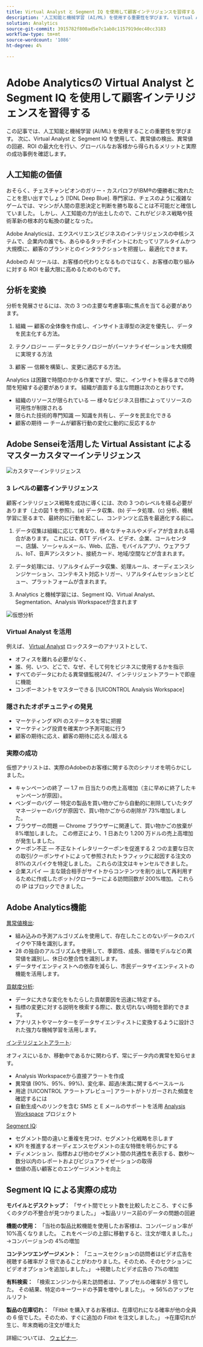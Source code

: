 ```yaml
---
title: Virtual Analyst と Segment IQ を使用して顧客インテリジェンスを習得する
description: '人工知能と機械学習 (AI/ML) を使用する重要性を学びます。 Virtual Analyst と Segment IQ を使用して異常値を検出し、異常値を回避し、ROI を最大化することにより、グローバルな顧客から実際の成功事例を確認し、実際の成功事例を学びます。 '
solution: Analytics
source-git-commit: 3915782f800ad5e7c1ab8c1157919dec40cc3183
workflow-type: tm+mt
source-wordcount: '1086'
ht-degree: 4%

---
```


# Adobe Analyticsの Virtual Analyst と Segment IQ を使用して顧客インテリジェンスを習得する

この記事では、人工知能と機械学習 (AI/ML) を使用することの重要性を学びます。 次に、Virtual Analyst と Segment IQ を使用して、異常値の検出、異常値の回避、ROI の最大化を行い、グローバルなお客様から得られるメリットと実際の成功事例を確認します。

## 人工知能の価値

おそらく、チェスチャンピオンのガリー・カスパロフがIBM®の優勝者に敗れたことを思い出すでしょう [!DNL Deep Blue]. 専門家は、チェスのように複雑なゲームでは、マシンが人間の意思決定と判断を勝ち取ることは不可能だと確信していました。 しかし、人工知能の力が出土したので、これがビジネス戦略や技術革新の根本的な転換の鍵となった。

Adobe Analyticsは、エクスペリエンスビジネスのインテリジェンスの中核システムで、企業内の誰でも、あらゆるタッチポイントにわたってリアルタイムかつ大規模に、顧客のブランドとのインタラクションを把握し、最適化できます。

Adobeの AI ツールは、お客様の代わりとなるものではなく、お客様の取り組みに対する ROI を最大限に高めるためのものです。

## 分析を変換

分析を発展させるには、次の 3 つの主要な考慮事項に焦点を当てる必要があります。

1. 組織 — 顧客の全体像を作成し、インサイト主導型の決定を優先し、データを民主化する方法。

1. テクノロジー — データとテクノロジーがパーソナライゼーションを大規模に実現する方法

1. 顧客 — 信頼を構築し、変更に適応する方法。

Analytics は困難で時間のかかる作業ですが、常に、インサイトを得るまでの時間を短縮する必要があります。 組織が直面する主な問題は次のとおりです。

* 組織のリソースが限られている — 様々なビジネス目標によってリソースの可用性が制限される
* 限られた技術的専門知識 — 知識を共有し、データを民主化できる
* 顧客の期待 — チームが顧客行動の変化に動的に反応するか

## Adobe Senseiを活用した Virtual Assistant によるマスターカスタマーインテリジェンス

![カスタマーインテリジェンス](assets/customer-intelligence.png)

### 3 レベルの顧客インテリジェンス

顧客インテリジェンス戦略を成功に導くには、次の 3 つのレベルを経る必要があります（上の図 1 を参照）。(a) データ収集、(b) データ処理、(c) 分析、機械学習に至るまで、最終的に行動を起こし、コンテンツと広告を最適化する前に。

1. データ収集は組織に応じて異なり、様々なチャネルやメディアが含まれる場合があります。 これには、OTT デバイス、ビデオ、企業、コールセンター、店舗、ソーシャルメール、Web、広告、モバイルアプリ、ウェアラブル、IoT、音声アシスタント、接続カード、地域/空間などが含まれます。

1. データ処理には、リアルタイムデータ収集、処理ルール、オーディエンスシンジケーション、コンテキスト対応トリガー、リアルタイムセッションとビュー、プラットフォームが含まれます。

1. Analytics と機械学習には、Segment IQ、Virtual Analyst、Segmentation、Analysis Workspaceが含まれます

![仮想分析](assets/virtual-analysis.png)

### Virtual Analyst を活用

例えば、 [Virtual Analyst](https://experienceleague.adobe.com/docs/analytics/analyze/analysis-workspace/virtual-analyst/overview.html?lang=en) ロックスターのアナリストとして、

* オフィスを離れる必要がなく、
* 誰、何、いつ、どこで、なぜ、そして何をビジネスに使用するかを指示
* すべてのデータにわたる異常値監視24/7、インテリジェントアラートで即座に機能
* コンポーネントをマスターできる [!UICONTROL Analysis Workspace]

### 隠されたオポチュニティの発見

* マーケティング KPI のステータスを常に把握
* マーケティング投資を確実かつ予測可能に行う
* 顧客の期待に応え、顧客の期待に応える/超える

### 実際の成功

仮想アナリストは、実際のAdobeのお客様に関する次のシナリオを明らかにしました。

* キャンペーンの終了 — 1.7 m 日当たりの売上高増加（主に早めに終了したキャンペーンが原因）。
* ベンダーのバグ — 特定の製品を買い物かごから自動的に削除していたタグマネージャーのバグが原因で、買い物かごからの削除が 73%増加しました。
* ブラウザーの問題 — Chrome ブラウザーに関連して、買い物かごの放棄が 8%増加しました。 この修正により、1 日あたり 1.200 万ドルの売上高増加が発生しました。
* クーポン不正 — 不正なトイレタリークーポンを促進する 2 つの主要な日次の取引/クーポンサイトによって参照されたトラフィックに起因する注文の 81%のスパイクを特定しました。 これらの注文はキャンセルできました。
* 企業スパイ — 主な競合相手がサイトからコンテンツを削り出して再利用するために作成したボット/クローラーによる訪問回数が 200%増加。 これらの IP はブロックできました。

## Adobe Analytics機能

[異常値検出](https://experienceleague.adobe.com/docs/analytics/analyze/analysis-workspace/virtual-analyst/anomaly-detection/anomaly-detection.html?lang=en):

* 組み込みの予測アルゴリズムを使用して、存在したことのないデータのスパイクや下降を識別します。
* 28 の独自のアルゴリズムを使用して、季節性、成長、循環モデルなどの異常値を識別し、休日の整合性を識別します。
* データサイエンティストへの依存を減らし、市民データサイエンティストの機能を活用します。

[貢献度分析](https://experienceleague.adobe.com/docs/analytics/analyze/analysis-workspace/virtual-analyst/contribution-analysis/ca-tokens.html?lang=en):

* データに大きな変化をもたらした貢献要因を迅速に特定する。
* 指標の変更に対する説明を検索する際に、数え切れない時間を節約できます。
* アナリストやマーケターをデータサイエンティストに変換するように設計された強力な機械学習を活用します。

[インテリジェントアラート](https://experienceleague.adobe.com/docs/analytics/analyze/analysis-workspace/virtual-analyst/intelligent-alerts/intellligent-alerts.html?lang=en):

オフィスにいるか、移動中であるかに関わらず、常にデータ内の異常を知らせます。

* Analysis Workspaceから直接アラートを作成
* 異常値 (90%、95%、99%)、変化率、超過/未満に関するベースルール
* 用途 [!UICONTROL アラートプレビュー] アラートがトリガーされた頻度を確認するには
* 自動生成へのリンクを含む SMS と E メールのサポートを活用 [Analysis Workspace](https://experienceleague.adobe.com/docs/analytics/analyze/analysis-workspace/home.html?lang=en) プロジェクト

[Segment IQ](https://experienceleague.adobe.com/docs/analytics/analyze/analysis-workspace/segment-iq.html?lang=en):

* セグメント間の違いと重複を見つけ、セグメント化戦略を示します
* KPI を推進するオーディエンスセグメントの主な特徴を明らかにする
* ディメンション、指標および他のセグメント間の共通性を表示する、数秒～数分以内のレポートおよびビジュアライゼーションの取得
* 価値の高い顧客とのエンゲージメントを向上

## Segment IQ による実際の成功

**モバイルとデスクトップ：** 「サイト間でヒット数を比較したところ、すぐに多くのタグの不整合が見つかりました。」 →製品リリース前のデータの問題の回避

**機能の使用：** 「当社の製品比較機能を使用したお客様は、コンバージョン率が 10%高くなりました。 これをページの上部に移動すると、注文が増えました。」 →コンバージョンの 4%の増加

**コンテンツエンゲージメント：** 「ニュースセクションの訪問者はビデオ広告を視聴する確率が 2 倍であることがわかりました。そのため、そのセクションにビデオオプションを追加しました。」 →視聴したビデオ広告の 7%の増加

**有料検索：** 「検索エンジンから来た訪問者は、アップセルの確率が 3 倍でした。 その結果、特定のキーワードの予算を増やしました」。 → 56%のアップセルリフト

**製品の在庫切れ：** 「Fitbit を購入するお客様は、在庫切れになる確率が他の全員の 6 倍でした。そのため、すぐに追加の Fitbit を注文しました。」 →在庫切れが生じ、年末商戦の注文が増えた

詳細については、 [ウェビナー](https://adobecustomersuccess.adobeconnect.com/pmetho6ivh68/).

